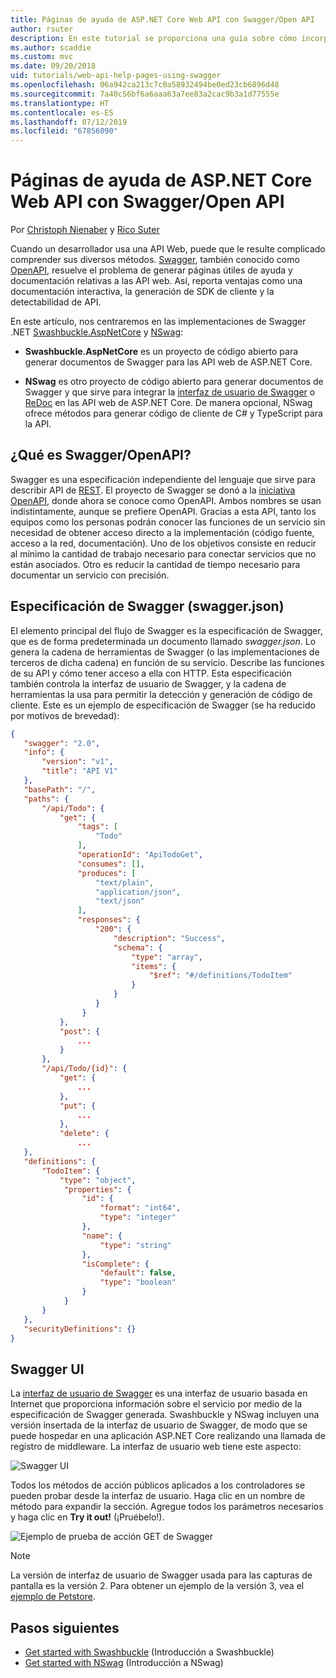 ```yaml
---
title: Páginas de ayuda de ASP.NET Core Web API con Swagger/Open API
author: rsuter
description: En este tutorial se proporciona una guía sobre cómo incorporar Swagger para generar documentación y páginas de ayuda para una aplicación de API web.
ms.author: scaddie
ms.custom: mvc
ms.date: 09/20/2018
uid: tutorials/web-api-help-pages-using-swagger
ms.openlocfilehash: 06a942ca213c7c0a58932494be0ed23cb6896d48
ms.sourcegitcommit: 7a40c56bf6a6aaa63a7ee83a2cac9b3a1d77555e
ms.translationtype: HT
ms.contentlocale: es-ES
ms.lasthandoff: 07/12/2019
ms.locfileid: "67856090"
---
```

# <a name="aspnet-core-web-api-help-pages-with-swagger--openapi"></a>Páginas de ayuda de ASP.NET Core Web API con Swagger/Open API

Por [Christoph Nienaber](https://twitter.com/zuckerthoben) y [Rico Suter](https://blog.rsuter.com/)

Cuando un desarrollador usa una API Web, puede que le resulte complicado comprender sus diversos métodos. [Swagger](https://swagger.io/), también conocido como [OpenAPI](https://www.openapis.org/), resuelve el problema de generar páginas útiles de ayuda y documentación relativas a las API web. Así, reporta ventajas como una documentación interactiva, la generación de SDK de cliente y la detectabilidad de API.

En este artículo, nos centraremos en las implementaciones de Swagger .NET [Swashbuckle.AspNetCore](https://github.com/domaindrivendev/Swashbuckle.AspNetCore) y [NSwag](https://github.com/RicoSuter/NSwag):

* **Swashbuckle.AspNetCore** es un proyecto de código abierto para generar documentos de Swagger para las API web de ASP.NET Core.

* **NSwag** es otro proyecto de código abierto para generar documentos de Swagger y que sirve para integrar la [interfaz de usuario de Swagger](https://swagger.io/swagger-ui/) o [ReDoc](https://github.com/Rebilly/ReDoc) en las API web de ASP.NET Core. De manera opcional, NSwag ofrece métodos para generar código de cliente de C# y TypeScript para la API.

## <a name="what-is-swagger--openapi"></a>¿Qué es Swagger/OpenAPI?

Swagger es una especificación independiente del lenguaje que sirve para describir API de [REST](https://en.wikipedia.org/wiki/Representational_state_transfer). El proyecto de Swagger se donó a la [iniciativa OpenAPI](https://www.openapis.org/), donde ahora se conoce como OpenAPI. Ambos nombres se usan indistintamente, aunque se prefiere OpenAPI. Gracias a esta API, tanto los equipos como los personas podrán conocer las funciones de un servicio sin necesidad de obtener acceso directo a la implementación (código fuente, acceso a la red, documentación). Uno de los objetivos consiste en reducir al mínimo la cantidad de trabajo necesario para conectar servicios que no están asociados. Otro es reducir la cantidad de tiempo necesario para documentar un servicio con precisión.

## <a name="swagger-specification-swaggerjson"></a>Especificación de Swagger (swagger.json)

El elemento principal del flujo de Swagger es la especificación de Swagger, que es de forma predeterminada un documento llamado *swagger.json*. Lo genera la cadena de herramientas de Swagger (o las implementaciones de terceros de dicha cadena) en función de su servicio. Describe las funciones de su API y cómo tener acceso a ella con HTTP. Esta especificación también controla la interfaz de usuario de Swagger, y la cadena de herramientas la usa para permitir la detección y generación de código de cliente. Este es un ejemplo de especificación de Swagger (se ha reducido por motivos de brevedad):

```json
{
   "swagger": "2.0",
   "info": {
       "version": "v1",
       "title": "API V1"
   },
   "basePath": "/",
   "paths": {
       "/api/Todo": {
           "get": {
               "tags": [
                   "Todo"
               ],
               "operationId": "ApiTodoGet",
               "consumes": [],
               "produces": [
                   "text/plain",
                   "application/json",
                   "text/json"
               ],
               "responses": {
                   "200": {
                       "description": "Success",
                       "schema": {
                           "type": "array",
                           "items": {
                               "$ref": "#/definitions/TodoItem"
                           }
                       }
                   }
                }
           },
           "post": {
               ...
           }
       },
       "/api/Todo/{id}": {
           "get": {
               ...
           },
           "put": {
               ...
           },
           "delete": {
               ...
   },
   "definitions": {
       "TodoItem": {
           "type": "object",
            "properties": {
                "id": {
                    "format": "int64",
                    "type": "integer"
                },
                "name": {
                    "type": "string"
                },
                "isComplete": {
                    "default": false,
                    "type": "boolean"
                }
            }
       }
   },
   "securityDefinitions": {}
}
```

## <a name="swagger-ui"></a>Swagger UI

La [interfaz de usuario de Swagger](https://swagger.io/swagger-ui/) es una interfaz de usuario basada en Internet que proporciona información sobre el servicio por medio de la especificación de Swagger generada. Swashbuckle y NSwag incluyen una versión insertada de la interfaz de usuario de Swagger, de modo que se puede hospedar en una aplicación ASP.NET Core realizando una llamada de registro de middleware. La interfaz de usuario web tiene este aspecto:

![Swagger UI](web-api-help-pages-using-swagger/_static/swagger-ui.png)

Todos los métodos de acción públicos aplicados a los controladores se pueden probar desde la interfaz de usuario. Haga clic en un nombre de método para expandir la sección. Agregue todos los parámetros necesarios y haga clic en **Try it out!** (¡Pruébelo!).

![Ejemplo de prueba de acción GET de Swagger](web-api-help-pages-using-swagger/_static/get-try-it-out.png)

> [!NOTE]
> La versión de interfaz de usuario de Swagger usada para las capturas de pantalla es la versión 2. Para obtener un ejemplo de la versión 3, vea el [ejemplo de Petstore](https://petstore.swagger.io/).

## <a name="next-steps"></a>Pasos siguientes

* [Get started with Swashbuckle](xref:tutorials/get-started-with-swashbuckle) (Introducción a Swashbuckle)
* [Get started with NSwag](xref:tutorials/get-started-with-nswag) (Introducción a NSwag)
